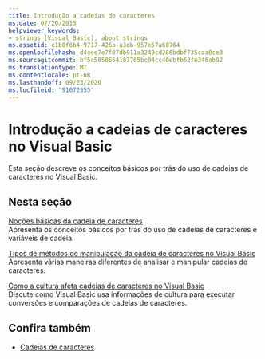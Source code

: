 ```yaml
---
title: Introdução a cadeias de caracteres
ms.date: 07/20/2015
helpviewer_keywords:
- strings [Visual Basic], about strings
ms.assetid: c1b0f6b4-9717-426b-a3db-957e57a60764
ms.openlocfilehash: d4eee7e7f87db911a3249cd286bdbf735caa0ce3
ms.sourcegitcommit: bf5c5850654187705bc94cc40ebfb62fe346ab02
ms.translationtype: MT
ms.contentlocale: pt-BR
ms.lasthandoff: 09/23/2020
ms.locfileid: "91072555"
---
```

# <a name="introduction-to-strings-in-visual-basic"></a>Introdução a cadeias de caracteres no Visual Basic

Esta seção descreve os conceitos básicos por trás do uso de cadeias de caracteres no Visual Basic.  
  
## <a name="in-this-section"></a>Nesta seção  

 [Noções básicas da cadeia de caracteres](string-basics.md)  
 Apresenta os conceitos básicos por trás do uso de cadeias de caracteres e variáveis de cadeia.  
  
 [Tipos de métodos de manipulação da cadeia de caracteres no Visual Basic](types-of-string-manipulation-methods.md)  
 Apresenta várias maneiras diferentes de analisar e manipular cadeias de caracteres.  
  
 [Como a cultura afeta cadeias de caracteres no Visual Basic](how-culture-affects-strings.md)  
 Discute como Visual Basic usa informações de cultura para executar conversões e comparações de cadeias de caracteres.  
  
## <a name="see-also"></a>Confira também

- [Cadeias de caracteres](index.md)
